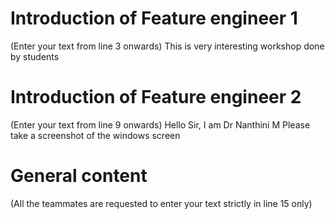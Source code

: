# Introduction of Feature engineer 1
(Enter your text from line 3 onwards) 
This is very interesting workshop
done by
students

# Introduction of Feature engineer 2 
(Enter your text from line 9 onwards)
Hello Sir, 
I am Dr Nanthini M
Please take a screenshot of the windows screen

# General content
(All the teammates are requested to enter your text strictly in line 15 only)





